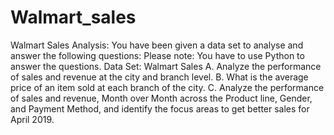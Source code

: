 # Walmart_sales

Walmart Sales Analysis:
You have been given a data set to analyse and answer the following questions: Please
note: You have to use Python to answer the questions.
Data Set: Walmart Sales 
A. Analyze the performance of sales and revenue at the city and branch level.
B. What is the average price of an item sold at each branch of the city.
C. Analyze the performance of sales and revenue, Month over Month across the Product
line, Gender, and Payment Method, and identify the focus areas to get better sales for
April 2019. 
